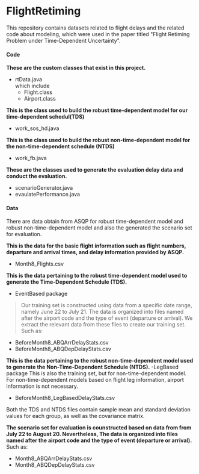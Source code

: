 # FlightRetiming
This repository contains datasets related to flight delays and the related code about modeling, which were used in the paper titled "Flight Retiming Problem under Time-Dependent Uncertainty".
#### Code
**These are the custom classes that exist in this project.**
- rtData.java   
which include 
  - Flight.class    
  - Airport.class

**This is the class used to build the robust time-dependent model for our time-dependent schedul(TDS)**
- work_sos_hd.java

**This is the class used to build the robust non-time-dependent model for the non-time-dependent schedule (NTDS)**
- work_fb.java

**These are the classes used to generate the evaluation delay data and conduct the evaluation.**
- scenarioGenerator.java
- evaulatePerformance.java

#### Data
There are data obtain from ASQP for robust time-dependent model and robust non-time-dependent model and also the generated the scenario set for evaluation.

**This is the data for the basic flight information such as flight numbers, departure and arrival times, and delay information provided by ASQP.**
- Month8_Flights.csv


**This is the data pertaining to the robust time-dependent model used to generate the Time-Dependent Schedule (TDS).**
- EventBased package
 > Our training set is constructed using data from a specific date range, namely June 22 to July 21. The data is organized into files named after the airport code and the type of event (departure or arrival). We extract the relevant data from these files to create our training set.
 Such as:
 - BeforeMonth8_ABQArrDelayStats.csv
 - BeforeMonth8_ABQDepDelayStats.csv

**This is the data pertaining to the robust non-time-dependent model used to generate the Non-Time-Dependent Schedule (NTDS).**
-LegBased package
  This is also the training set, but for non-time-dependent model. For non-time-dependent models based on flight leg information, airport information is not necessary.
  - BeforeMonth8_LegBasedDelayStats.csv

Both the TDS and NTDS files contain sample mean and standard deviation values for each group, as well as the covariance matrix.

**The scenario set for evaluation is counstructed based on data from from July 22 to August 20. Nevertheless, The data is organized into files named after the airport code and the type of event (departure or arrival).**
Such as:
- Month8_ABQArrDelayStats.csv
- Month8_ABQDepDelayStats.csv



